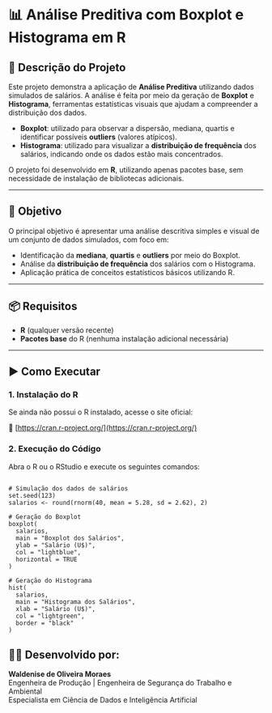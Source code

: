 # 📊 Análise Preditiva com Boxplot e Histograma em R

## 📌 Descrição do Projeto

Este projeto demonstra a aplicação de **Análise Preditiva** utilizando dados simulados de salários. A análise é feita por meio da geração de **Boxplot** e **Histograma**, ferramentas estatísticas visuais que ajudam a compreender a distribuição dos dados.

- **Boxplot**: utilizado para observar a dispersão, mediana, quartis e identificar possíveis **outliers** (valores atípicos).
- **Histograma**: utilizado para visualizar a **distribuição de frequência** dos salários, indicando onde os dados estão mais concentrados.

O projeto foi desenvolvido em **R**, utilizando apenas pacotes base, sem necessidade de instalação de bibliotecas adicionais.

---

## 🎯 Objetivo

O principal objetivo é apresentar uma análise descritiva simples e visual de um conjunto de dados simulados, com foco em:

- Identificação da **mediana**, **quartis** e **outliers** por meio do Boxplot.
- Análise da **distribuição de frequência** dos salários com o Histograma.
- Aplicação prática de conceitos estatísticos básicos utilizando R.

---

## 📦 Requisitos

- **R** (qualquer versão recente)
- **Pacotes base** do R (nenhuma instalação adicional necessária)

---

## ▶️ Como Executar

### 1. Instalação do R

Se ainda não possui o R instalado, acesse o site oficial:

🔗 [https://cran.r-project.org/](https://cran.r-project.org/)

### 2. Execução do Código

Abra o R ou o RStudio e execute os seguintes comandos:

```

# Simulação dos dados de salários
set.seed(123)
salarios <- round(rnorm(40, mean = 5.28, sd = 2.62), 2)

# Geração do Boxplot
boxplot(
  salarios,
  main = "Boxplot dos Salários",
  ylab = "Salário (U$)",
  col = "lightblue",
  horizontal = TRUE
)

# Geração do Histograma
hist(
  salarios,
  main = "Histograma dos Salários",
  xlab = "Salário (U$)",
  col = "lightgreen",
  border = "black"
)
```
## 👩‍💻 Desenvolvido por:

**Waldenise de Oliveira Moraes**  
Engenheira de Produção | Engenheira de Segurança do Trabalho e Ambiental  
Especialista em Ciência de Dados e Inteligência Artificial

